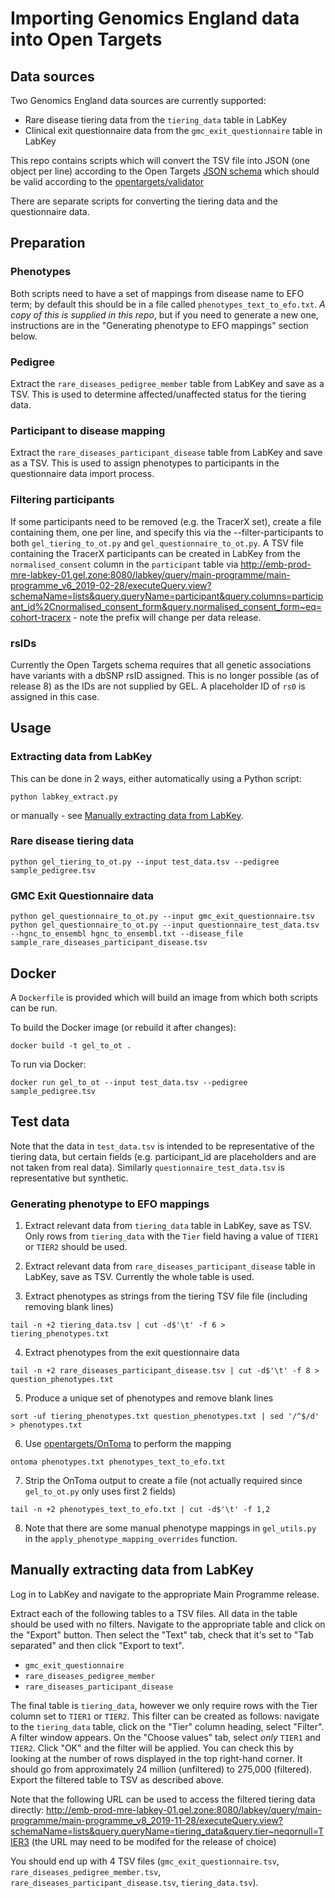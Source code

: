 # Importing Genomics England data into Open Targets

## Data sources

Two Genomics England data sources are currently supported:
 * Rare disease tiering data from the `tiering_data` table in LabKey
 * Clinical exit questionnaire data from the `gmc_exit_questionnaire` table in LabKey
 
This repo contains scripts which will convert the TSV file into JSON (one object per line) according to the Open Targets [JSON schema](https://github.com/opentargets/json_schema) which should be valid according to the [opentargets/validator](https://github.com/opentargets/validator)

There are separate scripts for converting the tiering data and the questionnaire data.

## Preparation

### Phenotypes

Both scripts need to have a set of mappings from disease name to EFO term; by default this should be in a file called `phenotypes_text_to_efo.txt`. _A copy of this is supplied in this repo_, but if you need to generate a new one, instructions are in the "Generating phenotype to EFO mappings" section below.

### Pedigree

Extract the `rare_diseases_pedigree_member` table from LabKey and save as a TSV. This is used to determine affected/unaffected status for the tiering data.

### Participant to disease mapping

Extract the `rare_diseases_participant_disease` table from LabKey and save as a TSV. This is used to assign phenotypes to participants in the questionnaire data import process.

### Filtering participants

If some participants need to be removed (e.g. the TracerX set), create a file containing them, one per line, and specify this via the --filter-participants to both `gel_tiering_to_ot.py` and `gel_questionnaire_to_ot.py`. 
A TSV file containing the TracerX participants can be created in LabKey from the `normalised_consent` column in the `participant` table via http://emb-prod-mre-labkey-01.gel.zone:8080/labkey/query/main-programme/main-programme_v6_2019-02-28/executeQuery.view?schemaName=lists&query.queryName=participant&query.columns=participant_id%2Cnormalised_consent_form&query.normalised_consent_form~eq=cohort-tracerx - note the prefix will change per data release.

### rsIDs

Currently the Open Targets schema requires that all genetic associations have variants with a dbSNP rsID assigned. This is no longer possible (as of release 8) as the IDs are not supplied by GEL. A placeholder ID of `rs0` is assigned in this case.

## Usage

### Extracting data from LabKey

This can be done in 2 ways, either automatically using a Python script:

`python labkey_extract.py`

or manually - see [Manually extracting data from LabKey](#manually-extracting-data-from-labkey).

### Rare disease tiering data

`python gel_tiering_to_ot.py --input test_data.tsv --pedigree sample_pedigree.tsv`

### GMC Exit Questionnaire data

`python gel_questionnaire_to_ot.py --input gmc_exit_questionnaire.tsv python gel_questionnaire_to_ot.py --input questionnaire_test_data.tsv --hgnc_to_ensembl hgnc_to_ensembl.txt --disease_file sample_rare_diseases_participant_disease.tsv`

## Docker

A `Dockerfile` is provided which will build an image from which both scripts can be run.

To build the Docker image (or rebuild it after changes):

`docker build -t gel_to_ot .`

To run via Docker:

`docker run gel_to_ot --input test_data.tsv --pedigree sample_pedigree.tsv`


## Test data

Note that the data in `test_data.tsv` is intended to be representative of the tiering data, but certain fields (e.g. participant_id are placeholders and are not taken from real data). Similarly `questionnaire_test_data.tsv` is representative but synthetic.

### Generating phenotype to EFO mappings

1. Extract relevant data from `tiering_data` table in LabKey, save as TSV. Only rows from `tiering_data` with the `Tier` field having a value of `TIER1` or `TIER2` should be used.

2. Extract relevant data from `rare_diseases_participant_disease` table in LabKey, save as TSV. Currently the whole table is used.

3. Extract phenotypes as strings from the tiering TSV file file (including removing blank lines)

`tail -n +2 tiering_data.tsv | cut -d$'\t' -f 6 > tiering_phenotypes.txt`

4. Extract phenotypes from the exit questionnaire data

`tail -n +2 rare_diseases_participant_disease.tsv | cut -d$'\t' -f 8 > question_phenotypes.txt`

5. Produce a unique set of phenotypes and remove blank lines

`sort -uf tiering_phenotypes.txt question_phenotypes.txt | sed '/^$/d' > phenotypes.txt`

6. Use [opentargets/OnToma](https://github.com/opentargets/OnToma) to perform the mapping

`ontoma phenotypes.txt phenotypes_text_to_efo.txt`  

7. Strip the OnToma output to create a file (not actually required since `gel_to_ot.py` only uses first 2 fields)

`tail -n +2 phenotypes_text_to_efo.txt | cut -d$'\t' -f 1,2`

8. Note that there are some manual phenotype mappings in `gel_utils.py` in the `apply_phenotype_mapping_overrides` function.

## Manually extracting data from LabKey

Log in to LabKey and navigate to the appropriate Main Programme release. 

Extract each of the following tables to a TSV files. All data in the table should be used with no filters. Navigate to the appropriate table and click on the "Export" button. Then select the "Text" tab, check that it's set to "Tab separated" and then click "Export to text".
 * `gmc_exit_questionnaire`
 * `rare_diseases_pedigree_member`
 * `rare_diseases_participant_disease`

The final table is `tiering_data`, however we only require rows with the Tier column set to `TIER1` or `TIER2`. This filter can be created as follows: navigate to the `tiering_data` table, click on the "Tier" column heading, select "Filter". A filter window appears. On the "Choose values" tab, select _only_ `TIER1` and `TIER2`. Click "OK" and the filter will be applied. You can check this by looking at the number of rows displayed in the top right-hand corner. It should go from approximately 24 million (unfiltered) to 275,000 (filtered).
Export the filtered table to TSV as described above.

Note that the following URL can be used to access the filtered tiering data directly: http://emb-prod-mre-labkey-01.gel.zone:8080/labkey/query/main-programme/main-programme_v8_2019-11-28/executeQuery.view?schemaName=lists&query.queryName=tiering_data&query.tier~neqornull=TIER3 (the URL may need to be modifed for the release of choice)

You should end up with 4 TSV files (`gmc_exit_questionnaire.tsv`, `rare_diseases_pedigree_member.tsv`, `rare_diseases_participant_disease.tsv`, `tiering_data.tsv`).



